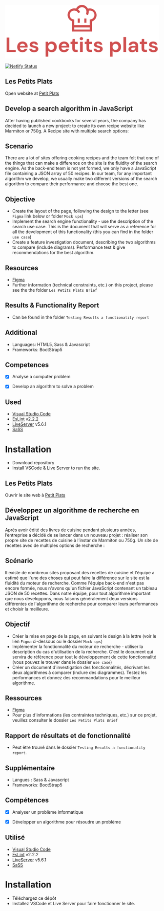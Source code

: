 ![Petit Plats](/public/images/logo//logo.svg)

[![Netlify Status](https://api.netlify.com/api/v1/badges/f03ce3ce-20df-4420-89b5-8b2752ed032a/deploy-status)](https://app.netlify.com/sites/petitplat/deploys)


## Les Petits Plats
 
Open website at [Petit Plats](https://petitplat.netlify.app/)

## Develop a search algorithm in JavaScript

After having published cookbooks for several years, the company has decided to launch a new project: to create its own recipe website like Marmiton or 750g.  A Recipe site with multiple search options:

## Scenario
There are a lot of sites offering cooking recipes and the team felt that one of the things that can make a difference on the site is the fluidity of the search engine. As the back-end team is not yet formed, we only have a JavaScript file containing a JSON array of 50 recipes. In our team, for any important algorithm we develop, we usually make two different versions of the search algorithm to compare their performance and choose the best one.


## Objective
- Create the layout of the page, following the design to the letter (see `Figma` link below or folder `Mock ups`)
- Implement the search engine functionality - use the description of the search use case. This is the document that will serve as a reference for all the development of this functionality (this you can find in the folder `use case`)
- Create a feature investigation document, describing the two algorithms to compare (include diagrams). Performance test & give recommendations for the best algorithm.

## Resources
- [Figma](https://www.figma.com/file/xqeE1ZKlHUWi2Efo8r73NK/UI-Design-Les-Petits-Plats-FR?node-id=0%3A1)
- Further information (technical constraints, etc.) on this project, please see the the folder `Les Petits Plats Brief`


## Results & Functionality Report
-  Can be found in the folder `Testing Results a functionality report`


## Additional
- Languages: HTML5, Sass & Javascript
- Frameworks: BootStrap5


## Competences

- [x]	Analyse a computer problem
- [x]	Develop an algorithm to solve a problem


## Used

- [Visual Studio Code](https://code.visualstudio.com/) 
- [EsLint](https://eslint.org/) v2.2.2
- [LiveServer](https://ritwickdey.github.io/vscode-live-server/) v5.6.1
- [SaSS](https://sass-lang.com/)


# Installation 

-	Download repository
-	Install VSCode & Live Server to run the site.



## Les Petits Plats

Ouvrir le site web à [Petit Plats](https://petitplat.netlify.app/)

## Développez un algorithme de recherche en JavaScript 

Après avoir édité des livres de cuisine pendant plusieurs années, l’entreprise a décidé de se lancer dans un nouveau projet : réaliser son propre site de recettes de cuisine à l’instar de Marmiton ou 750g.  Un site de recettes avec de multiples options de recherche :


## Scénario
Il existe de nombreux sites proposant des recettes de cuisine et l'équipe a estimé que l'une des choses qui peut faire la différence sur le site est la fluidité du moteur de recherche. Comme l'équipe back-end n'est pas encore formée, nous n'avons qu'un fichier JavaScript contenant un tableau JSON de 50 recettes. Dans notre équipe, pour tout algorithme important que nous développons, nous faisons généralement deux versions différentes de l'algorithme de recherche pour comparer leurs performances et choisir la meilleure.

## Objectif
- Créer la mise en page de la page, en suivant le design à la lettre (voir le lien `Figma` ci-dessous ou le dossier `Mock ups`)
- Implémenter la fonctionnalité du moteur de recherche - utiliser la description du cas d'utilisation de la recherche. C'est le document qui servira de référence pour tout le développement de cette fonctionnalité (vous pouvez le trouver dans le dossier `use case`)
- Créer un document d'investigation des fonctionnalités, décrivant les deux algorithmes à comparer (inclure des diagrammes). Testez les performances et donnez des recommandations pour le meilleur algorithme.


## Ressources
- [Figma](https://www.figma.com/file/xqeE1ZKlHUWi2Efo8r73NK/UI-Design-Les-Petits-Plats-FR?node-id=0%3A1)
- Pour plus d'informations (les contraintes techniques, etc.) sur ce projet, veuillez consulter le dossier `Les Petits Plats Brief`


## Rapport de résultats et de fonctionnalité
- Peut être trouvé dans le dossier `Testing Results a functionality report`.


## Supplémentaire
- Langues : Sass & Javascript
-	Frameworks: BootStrap5


## Compétences

- [x]	Analyser un problème informatique
- [x] Développer un algorithme pour résoudre un problème


## Utilisé

- [Visual Studio Code](https://code.visualstudio.com/) 
- [EsLint](https://eslint.org/) v2.2.2
- [LiveServer](https://ritwickdey.github.io/vscode-live-server/) v5.6.1
- [SaSS](https://sass-lang.com/)

# Installation 

- Téléchargez ce dépôt
- Installez VSCode et Live Server pour faire fonctionner le site.



